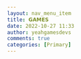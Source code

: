 ```yaml
---
layout: nav_menu_item
title: 𝗚𝗔𝗠𝗘𝗦
date: 2022-10-27 11:33
author: yeahgamesdevs
comments: true
categories: [Primary]
---
```


